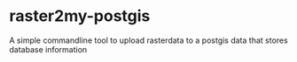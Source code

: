 # raster2my-postgis
A simple commandline tool to upload rasterdata to a postgis data that stores database information
